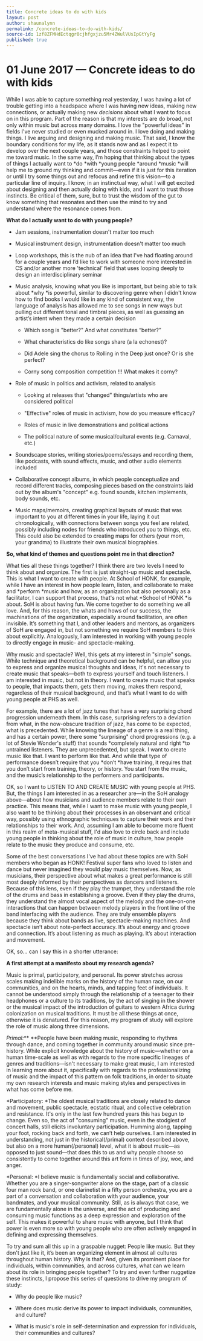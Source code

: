 ```yaml
---
title: Concrete ideas to do with kids
layout: post
author: shaunalynn
permalink: /concrete-ideas-to-do-with-kids/
source-id: 1zf8ZFMHdEctqgr0cjhfgxjzu5Mr4ZWulVUsIpGtYyFg
published: true
---
```


# 01 June 2017 — Concrete ideas to do with kids

While I was able to capture something real yesterday, I was having a lot of trouble getting into a headspace where I was having new ideas, making new connections, or actually making new *decisions* about what I want to focus on in this program. Part of the reason is that my interests are do broad, not only within music but across many domains. I love the "powerful ideas" in fields I've never studied or even mucked around in. I love doing and making things. I live arguing and designing and making music. That said, I know the boundary conditions for my life, as it stands now and as I expect it to develop over the next couple years, and those constraints helped to point me toward music. In the same way, I’m hoping that thinking about the types of things I actually want to *do *with *young people *around *music *will help me to ground my thinking and commit—even if it is just for this iteration or until I try some things out and refocus and refine this vision—to a particular line of inquiry. I know, in an instinctual way, what I will get excited about designing and then actually doing with kids, and I want to trust those instincts. Be critical of them, sure, but to trust the wisdom of the gut to know something that resonates and then use the mind to try and understand where the resonance comes from.

**What do I actually want to do with young people?**

* Jam sessions, instrumentation doesn't matter too much

* Musical instrument design, instrumentation doesn't matter too much

* Loop workshops, this is the nub of an idea that I've had floating around for a couple years and I’d like to work with someone more interested in CS and/or another more 'technical’ field that uses looping deeply to design an interdisciplinary seminar

* Music analysis, knowing what you like is important, but being able to talk about *why *is powerful, similar to discovering genre when I didn't know how to find books I would like in any kind of consistent way, the language of analysis has allowed me to see songs in new ways but pulling out different tonal and timbral pieces‚ as well as guessing an artist’s intent when they made a certain decision

    * Which song is "better?" And what constitutes “better?”

    * What characteristics do like songs share (a la echonest)?

    * Did Adele sing the chorus to Rolling in the Deep just once? Or is she perfect?

    * Corny song composition competition !!! What makes it corny?

* Role of music in politics and activism, related to analysis

    * Looking at releases that "changed" things/artists who are considered political

    * "Effective" roles of music in activism, how do you measure efficacy?

    * Roles of music in live demonstrations and political actions 

    * The political nature of some musical/cultural events (e.g. Carnaval, etc.) 

* Soundscape stories, writing stories/poems/essays and recording them, like podcasts, with sound effects, music, and other audio elements included

* Collaborative concept albums, in which people conceptualize and record different tracks, composing pieces based on the constraints laid out by the album's "concept" e.g. found sounds, kitchen implements, body sounds, etc.

* Music maps/memoirs, creating graphical layouts of music that was important to you at different times in your life, laying it out chronologically, with connections between songs you feel are related, possibly including nodes for friends who introduced you to things, etc. This could also be extended to creating maps for others (your mom, your grandma) to illustrate their own musical biographies.

**So, what kind of themes and questions point me in that direction?**

What ties all these things together? I think there are two levels I need to think about and organize. The first is just straight-up music and spectacle. This is what I want to create with people. At School of HONK, for example, while I have an interest in how people learn, listen, and collaborate to make and *perform *music and how, as an organization but also personally as a facilitator, I can support that process, that's not what *School of HONK *is about. SoH is about having fun. We come together to do something we all love. And, for this reason, the whats and hows of our success, the machinations of the organization, especially around facilitation, are often invisible. It’s something that I, and other leaders and mentors, as organizers of SoH are engaged in, but not something we require SoH members to think about explicitly. Analogously, I am interested in working with young people to directly engage in music- and spectacle-making.

Why music and spectacle? Well, this gets at my interest in "simple" songs. While technique and theoretical background can be helpful, can allow you to express and organize musical thoughts and ideas, it's not necessary to create music that speaks—both to express yourself and touch listeners. I am interested in music, but not in theory. I want to create music that speaks to people, that impacts them, gets them moving, makes them respond, regardless of their musical background, and that’s what I want to do with young people at PHS as well. 

For example, there are a lot of jazz tunes that have a very surprising chord progression underneath them. In this case, surprising refers to a deviation from what, in the now-obscure tradition of jazz, has come to be expected, what is precedented. While knowing the lineage of a genre is a real thing, and has a certain power, there some "surprising" chord progressions (e.g. a lot of Stevie Wonder's stuff) that sounds *completely natural and right *to untrained listeners. They are unprecedented, but speak. I want to create music like that. I want to perform like that. And while that type of performance doesn’t require that you *don’t *have training, it requires that you don’t start from training, theory, or history. You start from the music, and the music’s relationship to the performers and participants.

OK, so I want to LISTEN TO AND CREATE MUSIC with young people at PHS. But, the things I am interested in as a researcher are—in the SoH analogy above—about how musicians and audience members relate to their own practice. This means that, while I want to make music with young people, I also want to be thinking about their processes in an observant and critical way, possibly using ethnographic techniques to capture their work and their relationships to their work. And, assuming I am able to become more fluent in this realm of meta-musical stuff, I'd also love to circle back and include young people in thinking about the role of music in culture, how people relate to the music they produce and consume, etc. 

Some of the best conversations I've had about these topics are with SoH members who began as HONK! Festival super fans who loved to listen and dance but never imagined they would play music themselves. Now, as musicians, their perspective about what makes a great performance is still most deeply informed by their perspectives as dancers and listeners. Because of this lens, even if they play the trumpet, they understand the role of the drums and bass in establishing a groove. Even if they play the drums, they understand the almost vocal aspect of the melody and the one-on-one interactions that can happen between melody players in the front line of the band interfacing with the audience. They are truly ensemble players because they think about bands as live, spectacle-making machines. And spectacle isn’t about note-perfect accuracy. It’s about energy and groove and connection. It’s about listening as much as playing. It’s about interaction and movement.

OK, so… can I say this in a shorter utterance: 

**A first attempt at a manifesto about my research agenda?**

Music is primal, participatory, and personal. Its power stretches across scales making indelible marks on the history of the human race, on our communities, and on the hearts, minds, and tapping feet of individuals. It cannot be understood simply through the relationship of a teenager to their headphones or a culture to its traditions, by the act of singing in the shower or the musical impact of the introduction of guitars to western Africa during colonization on musical traditions. It must be all these things at once, otherwise it is denatured. For this reason, my program of study will explore the role of music along three dimensions.

*Primal:*** **People have been making music, responding to rhythms through dance, and coming together in community around music since pre-history. While explicit knowledge about the history of music—whether on a human time-scale as well as with regards to the more specific lineages of genres and traditions—isn't necessary to make great music, I am interested in learning more about it, specifically with regards to the professionalizing of music and the impact of this pattern on folk traditions, in order to situate my own research interests and music making styles and perspectives in what has come before me. 

*Participatory: *The oldest musical traditions are closely related to dance and movement, public spectacle, ecstatic ritual, and collective celebration and resistance. It's only in the last few hundred years this has begun to change. Even so, the act of "consuming" music, even in the stodgiest of concert halls, still elicits involuntary participation. Humming along, tapping your foot, rocking back and forth, we can’t help ourselves. I am interested in understanding, not just in the historical(/primal) context described above, but also on a more human(/personal) level, what it is about music—as opposed to just sound—that does this to us and why people choose so consistently to come together around this art form in times of joy, woe, and anger.

*Personal: *I believe music is fundamentally social and collaborative. Whether you are a singer-songwriter alone on the stage, part of a classic four man rock band, or one clarinetist in a fifty person orchestra, you are a part of a conversation and collaboration with your audience, your bandmates, and your musical community. Still, as is always that case, we are fundamentally alone in the universe, and the act of producing and consuming music functions as a deep expression and exploration of the self. This makes it powerful to share music with anyone, but I think that power is even more so with young people who are often actively engaged in defining  and expressing themselves.

To try and sum all this up in a graspable nugget: People like music. But they don't just like it, it’s been an organizing element in almost all cultures throughout human history. Why is that? And, given its prominent place for individuals, within communities, and across cultures, what can we learn about its role in bringing people together? To try and even further nuggetize these instincts, I propose this series of questions to drive my program of study:

* Why do people like music?

* Where does music derive its power to impact individuals, communities, and culture?

* What is music's role in self-determination and expression for individuals, their communities and cultures? 